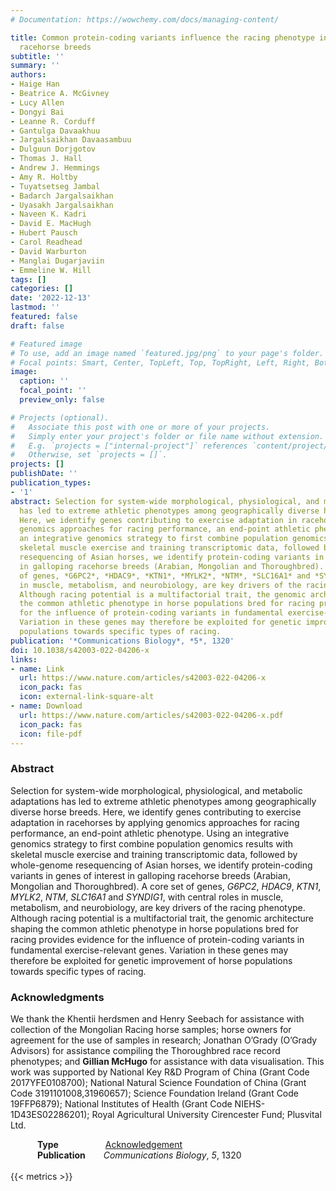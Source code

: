 ```yaml
---
# Documentation: https://wowchemy.com/docs/managing-content/

title: Common protein-coding variants influence the racing phenotype in galloping
  racehorse breeds
subtitle: ''
summary: ''
authors:
- Haige Han
- Beatrice A. McGivney
- Lucy Allen
- Dongyi Bai
- Leanne R. Corduff
- Gantulga Davaakhuu
- Jargalsaikhan Davaasambuu
- Dulguun Dorjgotov
- Thomas J. Hall
- Andrew J. Hemmings
- Amy R. Holtby
- Tuyatsetseg Jambal
- Badarch Jargalsaikhan
- Uyasakh Jargalsaikhan
- Naveen K. Kadri
- David E. MacHugh
- Hubert Pausch
- Carol Readhead
- David Warburton
- Manglai Dugarjaviin
- Emmeline W. Hill
tags: []
categories: []
date: '2022-12-13'
lastmod: ''
featured: false
draft: false

# Featured image
# To use, add an image named `featured.jpg/png` to your page's folder.
# Focal points: Smart, Center, TopLeft, Top, TopRight, Left, Right, BottomLeft, Bottom, BottomRight.
image:
  caption: ''
  focal_point: ''
  preview_only: false

# Projects (optional).
#   Associate this post with one or more of your projects.
#   Simply enter your project's folder or file name without extension.
#   E.g. `projects = ["internal-project"]` references `content/project/deep-learning/index.md`.
#   Otherwise, set `projects = []`.
projects: []
publishDate: ''
publication_types:
- '1'
abstract: Selection for system-wide morphological, physiological, and metabolic adaptations
  has led to extreme athletic phenotypes among geographically diverse horse breeds.
  Here, we identify genes contributing to exercise adaptation in racehorses by applying
  genomics approaches for racing performance, an end-point athletic phenotype. Using
  an integrative genomics strategy to first combine population genomics results with
  skeletal muscle exercise and training transcriptomic data, followed by whole-genome
  resequencing of Asian horses, we identify protein-coding variants in genes of interest
  in galloping racehorse breeds (Arabian, Mongolian and Thoroughbred). A core set
  of genes, *G6PC2*, *HDAC9*, *KTN1*, *MYLK2*, *NTM*, *SLC16A1* and *SYNDIG1*, with central roles
  in muscle, metabolism, and neurobiology, are key drivers of the racing phenotype.
  Although racing potential is a multifactorial trait, the genomic architecture shaping
  the common athletic phenotype in horse populations bred for racing provides evidence
  for the influence of protein-coding variants in fundamental exercise-relevant genes.
  Variation in these genes may therefore be exploited for genetic improvement of horse
  populations towards specific types of racing.
publication: '*Communications Biology*, *5*, 1320'
doi: 10.1038/s42003-022-04206-x
links:
- name: Link
  url: https://www.nature.com/articles/s42003-022-04206-x
  icon_pack: fas
  icon: external-link-square-alt
- name: Download
  url: https://www.nature.com/articles/s42003-022-04206-x.pdf
  icon_pack: fas
  icon: file-pdf
---
```

### Abstract
Selection for system-wide morphological, physiological, and metabolic adaptations has led to extreme athletic phenotypes among geographically diverse horse breeds. Here, we identify genes contributing to exercise adaptation in racehorses by applying genomics approaches for racing performance, an end-point athletic phenotype. Using an integrative genomics strategy to first combine population genomics results with skeletal muscle exercise and training transcriptomic data, followed by whole-genome resequencing of Asian horses, we identify protein-coding variants in genes of interest in galloping racehorse breeds (Arabian, Mongolian and Thoroughbred). A core set of genes, *G6PC2*, *HDAC9*, *KTN1*, *MYLK2*, *NTM*, *SLC16A1* and *SYNDIG1*, with central roles in muscle, metabolism, and neurobiology, are key drivers of the racing phenotype. Although racing potential is a multifactorial trait, the genomic architecture shaping the common athletic phenotype in horse populations bred for racing provides evidence for the influence of protein-coding variants in fundamental exercise-relevant genes. Variation in these genes may therefore be exploited for genetic improvement of horse populations towards specific types of racing.

### Acknowledgments
We thank the Khentii herdsmen and Henry Seebach for assistance with collection of the Mongolian Racing horse samples; horse owners for agreement for the use of samples in research; Jonathan O’Grady (O’Grady Advisors) for assistance compiling the Thoroughbred race record phenotypes; and **Gillian McHugo** for assistance with data visualisation. This work was supported by National Key R&D Program of China (Grant Code 2017YFE0108700); National Natural Science Foundation of China (Grant Code 3191101008,31960657); Science Foundation Ireland (Grant Code 19FFP6879); National Institutes of Health (Grant Code NIEHS-1D43ES02286201); Royal Agricultural University Cirencester Fund; Plusvital Ltd.

&emsp;&emsp;&ensp;&nbsp; **Type** &emsp;&emsp;&emsp;&emsp;&ensp;&nbsp; [Acknowledgement](/acknowledgement)<br>
&emsp;&emsp;&ensp;&nbsp; **Publication** &emsp;&ensp; *Communications Biology*, *5*, 1320
<br>
<br>
{{< metrics >}}